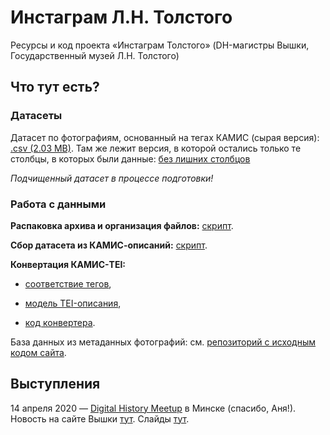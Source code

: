 # Инстаграм Л.Н. Толстого
Ресурсы и код проекта «Инстаграм Толстого» (DH-магистры Вышки, Государственный музей Л.Н. Толстого)

## Что тут есть?

### Датасеты
Датасет по фотографиям, основанный на тегах КАМИС (сырая версия): [.csv (2.03 MB)](./datasets/tolstoy_photos.csv). Там же лежит версия, в которой остались только те столбцы, в которых были данные: [без лишних столбцов](./datasets/tolstoy_photos_no_empty_columns.csv)

_Подчищенный датасет в процессе подготовки!_

### Работа с данными

**Распаковка архива и организация файлов:** [скрипт](./unzip_and_reorganize.py).

**Сбор датасета из КАМИС-описаний:** [скрипт](./kamis_to_csv.py).

**Конвертация КАМИС-TEI:** 

- [соответствие тегов](./kamis-tei/kamis_tags_to_TEI.tsv), 

- [модель TEI-описания](./kamis-tei/TEI_desc_for_photos_sample.xml), 

- [код конвертера](./kamis-tei/kamis_to_tei.py).

База данных из метаданных фотографий: см. [репозиторий с исходным кодом сайта](https://github.com/creaciond/tolstoy_photodb_site).

## Выступления
14 апреля 2020 — [Digital History Meetup]() в Минске (спасибо, Аня!). Новость на сайте Вышки [тут](https://hum.hse.ru/digital/news/354335283.html). Слайды [тут](https://creaciond.github.io/slides/conferences/202003_digital_history_meetup_minsk.pdf).
